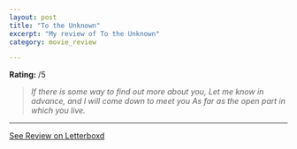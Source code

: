 ```yaml
---
layout: post
title: "To the Unknown"
excerpt: "My review of To the Unknown"
category: movie_review

---
```


**Rating:** /5

<blockquote>
<i>If there is some way to find out more about you,</i>
<i>Let me know in advance, and I will come down to meet you</i>
<i>As far as the open part in which you live.</i></blockquote>

<hr>

[See Review on Letterboxd](https://boxd.it/6k64aT)
